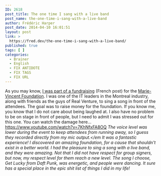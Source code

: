 ```yaml
---
ID: 2618
post_title: The one time I sang with a live band
post_name: the-one-time-i-sang-with-a-live-band
author: Frédéric Harper
post_date: 2014-04-10 16:01:51
layout: post
link: >
  https://fred.dev/the-one-time-i-sang-with-a-live-band/
published: true
tags: [ ]
categories:
  - Brainer
  - English
  - FIX ANTIDOTE
  - FIX TAGS
  - FIX URL
---
```

As you may know, [I was part of a fundraising][1] (French post) for the [Marie-Vincent Foundation][2]. I was one of the IT leaders in the Montreal industry, along with friends as the guys of Real Venture, to sing a song in front of the attendees. The goal was to raise money for the foundation. If you know me, you know that I do not care about being laughed at. I also have no problem to be on stage in front of people, but I need to admit I was stressed out for this one. You can watch the damage here... https://www.youtube.com/watch?v=7KhNfxFA8OQ *The voice level was lower during the event to keep attendees from running away, so I guess they recorded directly from my mic output.</em It was a fantastic experience! I discovered an amazing foundation, for a cause that shouldn't exist in a better world. I had the pleasure to sing a song with a live band, and they were amazing. Not that I did not have respect for group signers, but now, my respect level for them reach a new level. The song I choose, Get Lucky from Daft Punk, was energetic, and people were dancing. It sure has a special place in the epic shit list of things I did in my life!*

 [1]: http://fred.dev/rire-de-moi-pour-une-bonne-cause/ "Rire de moi pour une bonne cause"
 [2]: https://marie-vincent.org/en/ "Marie-Vincent Foundation website"
